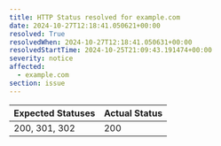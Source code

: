 ```yaml
---
title: HTTP Status resolved for example.com
date: 2024-10-27T12:18:41.050621+00:00
resolved: True
resolvedWhen: 2024-10-27T12:18:41.050631+00:00
resolvedStartTime: 2024-10-25T21:09:43.191474+00:00
severity: notice
affected:
  - example.com
section: issue
---
```


| Expected Statuses | Actual Status  |
|-------------------|----------------|
| 200, 301, 302 | 200 |

